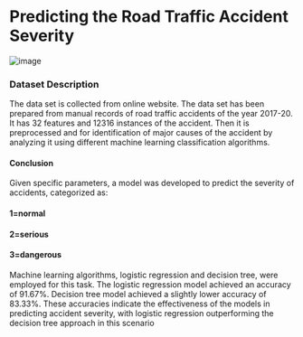 # Predicting the Road Traffic Accident Severity

![image](https://github.com/nishantsingha13/Traffic-injury-detection/assets/103675762/cfcf1173-f741-4ead-94f2-aaaa70811e23)

### Dataset Description
The data set is collected from online website. The data set has been prepared from manual records of road traffic accidents of the year 2017-20. 
It has 32 features and 12316 instances of the accident. Then it is preprocessed and for identification of major
causes of the accident by analyzing it using different machine learning classification algorithms.

#### Conclusion
Given specific parameters, a model was developed to predict the severity of accidents, categorized as:
#### 1=normal 
#### 2=serious
#### 3=dangerous
Machine learning algorithms, logistic regression and decision tree, were employed for this task. 
The logistic regression model achieved an accuracy of 91.67%.
Decision tree model achieved a slightly lower accuracy of 83.33%. 
These accuracies indicate the effectiveness of the models in predicting accident severity, with logistic regression outperforming the decision tree approach in this scenario
